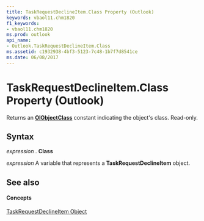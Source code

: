 ```yaml
---
title: TaskRequestDeclineItem.Class Property (Outlook)
keywords: vbaol11.chm1820
f1_keywords:
- vbaol11.chm1820
ms.prod: outlook
api_name:
- Outlook.TaskRequestDeclineItem.Class
ms.assetid: c1932938-4bf3-5123-7c48-1b7f7d8541ce
ms.date: 06/08/2017
---
```



# TaskRequestDeclineItem.Class Property (Outlook)

Returns an  **[OlObjectClass](Outlook.OlObjectClass.md)** constant indicating the object's class. Read-only.


## Syntax

 _expression_ . **Class**

 _expression_ A variable that represents a **TaskRequestDeclineItem** object.


## See also


#### Concepts


[TaskRequestDeclineItem Object](Outlook.TaskRequestDeclineItem.md)

